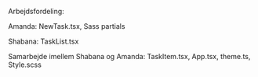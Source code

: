 Arbejdsfordeling:

Amanda:
NewTask.tsx, Sass partials

Shabana:
TaskList.tsx

Samarbejde imellem Shabana og Amanda:
TaskItem.tsx, App.tsx, theme.ts, Style.scss

